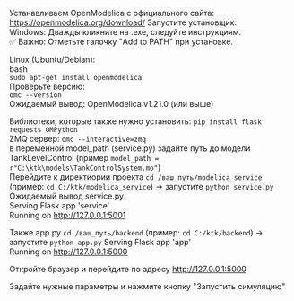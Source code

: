 Устанавливаем OpenModelica с официального сайта: https://openmodelica.org/download/
Запустите установщик:<br>
Windows: Дважды кликните на .exe, следуйте инструкциям.<br>
✅ Важно: Отметьте галочку "Add to PATH" при установке.<br>

Linux (Ubuntu/Debian):<br>
bash<br>
```sudo apt-get install openmodelica```<br>
Проверьте версию:<br>
```omc --version```<br>
Ожидаемый вывод: OpenModelica v1.21.0 (или выше)<br>

Библиотеки, которые также нужно установить: ```pip install flask requests OMPython```<br>
ZMQ сервер: ```omc --interactive=zmq```<br>
в переменной model_path (service.py) задайте путь до модели TankLevelControl (пример ```model_path = r"C:\ktk\models\TankControlSystem.mo"```)<br>
Перейдите к директиории проекта ```cd /ваш_путь/modelica_service``` (пример: ```cd C:/ktk/modelica_service```) -> запустите ```python service.py```
Ожидаемый вывод service.py:<br>
Serving Flask app 'service'<br>
Running on http://127.0.0.1:5001<br>

Также app.py ```cd /ваш_путь/backend``` (пример: ```cd C:/ktk/backend```) -> запустите ```python app.py```
Serving Flask app 'app'<br>
Running on http://127.0.0.1:5000<br>

Откройте браузер и перейдите по адресу http://127.0.0.1:5000<br>

Задайте нужные параметры и нажмите кнопку "Запустить симуляцию"

 

